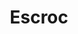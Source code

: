 ---
title: "Escroc"
annee: 2011

videos:
 - nom: Lonesome Troubadour
   url: C9n-5-_7hT4
 - nom: Abesses
   url: J-6sk8rOpOs
 - nom: Saoul
   url: xyvzFTIYGt4

streaming:
 - nom: iTunes
   url: https://itunes.apple.com/fr/album/escroc/id362076435
 - nom: Deezer
   url: http://www.deezer.com/fr/album/696448
 - nom: spotify
   url: https://soundcloud.com/arnold-music-2/sets/escroc

songs:
- titre: Escroc
  duree: '3:26'
- titre: Lonesome Troubadour
  duree: '3:50'
- titre: Abbesses
  duree: '3:22'
- titre: Saoul
  duree: '3:21'
- titre: Charlie Alpha
  duree: '4:07'
- titre: Ballade de Villon
  duree: '4:45'
- titre: Heureux
  duree: '3:10'
- titre: Chouchou
  duree: '3:40'
- titre: La vie ma belle
  duree: '4:25'
- titre: Chanson d'amour
  duree: '4:38'
- titre: Ritournelle
  duree: '3:09'

musiciens:
 - Jérémie Arnold
 - Hadrien Bériot
 - Hugo Zanghi
 - Félix Foucart
 - Paul Amboise
 - Benjamin Dimerman

guests :
 - Johannes Le Pennec
 - Camille Ballon “Tom Fire“
 - Benjamin Joubert
---